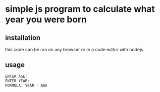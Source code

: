 # simple js program to calculate what year you were born
## installation
this code can be ran on any browser or in a code editor with nodejs
## usage
```javascript
ENTER AGE:
ENTER YEAR:
FORMULA: YEAR - AGE
```
